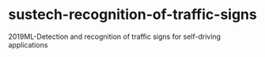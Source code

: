 # sustech-recognition-of-traffic-signs
2019ML-Detection and recognition of traffic signs for self-driving applications
